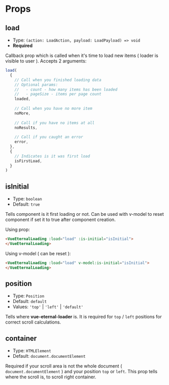 # Props

## load
- Type: `(action: LoadAction, payload: LoadPayload) => void`
- **Required**

Callback prop which is called when it's time to load new items ( loader is visible to user ).
Accepts 2 arguments:
```js
load(
  {
    // Call when you finished loading data
    // Optional params:
    //   - count - how many items has been loaded
    //   - pageSize - items per page count
    loaded,
    
    // Call when you have no more item
    noMore,
    
    // Call if you have no items at all
    noResults,
    
    // Call if you caught an error
    error,
  },
  {
    // Indicates is it was first load
    isFirstLoad,
  }
)
```

## isInitial
- Type: `boolean` 
- Default: `true`

Tells component is it first loading or not. Can be used with v-model to reset component if set it to true after component creation.

Using prop:
```html
<VueEternalLoading :load="load" :is-initial="isInitial">
</VueEternalLoading>
```

Using v-model ( can be reset ):
```html
<VueEternalLoading :load="load" v-model:is-initial="isInitial">
</VueEternalLoading>
```

## position
- Type: `Position`
- Default: `default`
- Values: `'top'` | `'left'` | `'default'`

Tells where **vue-eternal-loader** is. It is required for `top` / `left` positions for correct scroll calculations.

## container
- Type: `HTMLElement`
- Default: `document.documentElement`

Required if your scroll area is not the whole document ( `document.documentElement` ) and your position `top` or `left`. This prop tells where the scroll is, to scroll right container.
